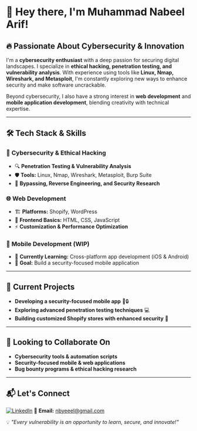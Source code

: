 # 👋 Hey there, I'm Muhammad Nabeel Arif!

## 🔥 Passionate About Cybersecurity & Innovation  
I'm a **cybersecurity enthusiast** with a deep passion for securing digital landscapes. I specialize in **ethical hacking, penetration testing, and vulnerability analysis**. With experience using tools like **Linux, Nmap, Wireshark, and Metasploit**, I'm constantly exploring new ways to enhance security and make software uncrackable.  

Beyond cybersecurity, I also have a strong interest in **web development** and **mobile application development**, blending creativity with technical expertise.  

---  

## 🛠️ Tech Stack & Skills  

### 🔹 **Cybersecurity & Ethical Hacking**  
- 🔍 **Penetration Testing & Vulnerability Analysis**  
- 🛡️ **Tools:** Linux, Nmap, Wireshark, Metasploit, Burp Suite  
- 🔑 **Bypassing, Reverse Engineering, and Security Research**  

### 🌐 **Web Development**  
- 🏗️ **Platforms:** Shopify, WordPress  
- 🎨 **Frontend Basics:** HTML, CSS, JavaScript  
- ⚡ **Customization & Performance Optimization**  

### 📱 **Mobile Development (WIP)**  
- 🔧 **Currently Learning:** Cross-platform app development (iOS & Android)  
- 🚀 **Goal:** Build a security-focused mobile application  

---  

## 🚀 Current Projects  
- **Developing a security-focused mobile app** 📱🔒  
- **Exploring advanced penetration testing techniques** 💻  
- **Building customized Shopify stores with enhanced security** 🛒  

---  

## 🤝 Looking to Collaborate On  
- **Cybersecurity tools & automation scripts**  
- **Security-focused mobile & web applications**  
- **Bug bounty programs & ethical hacking research**  

---  

## 📬 Let's Connect  
[![LinkedIn](https://img.shields.io/badge/LinkedIn-0077B5?style=for-the-badge&logo=linkedin&logoColor=white)](https://[www.linkedin.com/in/thenabeelarif](https://www.linkedin.com/in/nabeel-arif-2a515836b?utm_source=share&utm_campaign=share_via&utm_content=profile&utm_medium=ios_app)) 
📧 **Email:** nbyeeel@gmail.com

💡 _"Every vulnerability is an opportunity to learn, secure, and innovate!"_


<!---
nbyeel/nbyeel is a ✨ special ✨ repository because its `README.md` (this file) appears on your GitHub profile.
You can click the Preview link to take a look at your changes.
--->
<!---
nbyeel/nbyeel is a ✨ special ✨ repository because its `README.md` (this file) appears on your GitHub profile.
You can click the Preview link to take a look at your changes.
--->
